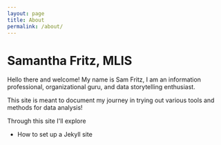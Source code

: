 ```yaml
---
layout: page
title: About
permalink: /about/
---
```


# Samantha Fritz, MLIS

Hello there and welcome! My name is Sam Fritz, I am an information professional, organizational guru, and data storytelling enthusiast.

This site is meant to document my journey in trying out various tools and methods for data analysis!

Through this site I'll explore
- How to set up a Jekyll site